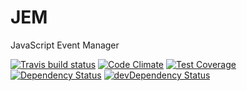 # JEM

JavaScript Event Manager

[![Travis build status](http://img.shields.io/travis/DHkamp/JEM.svg?style=flat)](https://travis-ci.org/DHkamp/JEM)
[![Code Climate](https://codeclimate.com/github/DHkamp/JEM/badges/gpa.svg)](https://codeclimate.com/github/DHkamp/JEM)
[![Test Coverage](https://codeclimate.com/github/DHkamp/JEM/badges/coverage.svg)](https://codeclimate.com/github/DHkamp/JEM)
[![Dependency Status](https://david-dm.org/DHkamp/JEM.svg)](https://david-dm.org/DHkamp/JEM)
[![devDependency Status](https://david-dm.org/DHkamp/JEM/dev-status.svg)](https://david-dm.org/DHkamp/JEM#info=devDependencies)

